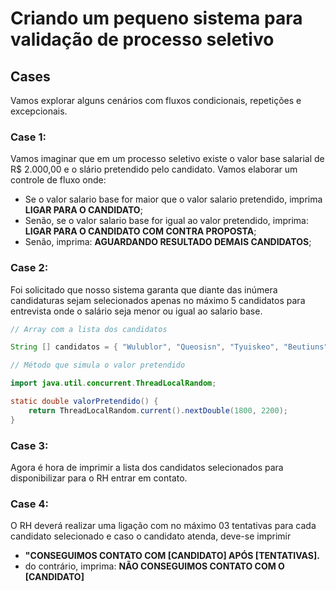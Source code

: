 # Criando um pequeno sistema para validação de processo seletivo

## Cases
Vamos explorar alguns cenários com fluxos condicionais, repetições e excepcionais.

### Case 1:
Vamos imaginar que em um processo seletivo existe o valor base salarial de R$ 2.000,00 e o slário pretendido pelo candidato. Vamos elaborar um controle de fluxo onde:
* Se o valor salario base for maior que o valor salario pretendido, imprima **LIGAR PARA O CANDIDATO**;
* Senão, se o valor salario base for igual ao valor pretendido, imprima: **LIGAR PARA O CANDIDATO COM CONTRA PROPOSTA**;
* Senão, imprima: **AGUARDANDO RESULTADO DEMAIS CANDIDATOS**;

### Case 2:
Foi solicitado que nosso sistema garanta que diante das inúmera candidaturas sejam selecionados apenas no máximo 5 candidatos para entrevista onde o salário seja menor ou igual ao salario base.

```Java
// Array com a lista dos candidatos

String [] candidatos = { "Wulublor", "Queosisn", "Tyuiskeo", "Beutiuns", "Haidamal", "Dieziaxo", "Muwehier","Fionuxun", "Buealbia", "Xuinuois" };

// Método que simula o valor pretendido

import java.util.concurrent.ThreadLocalRandom;

static double valorPretendido() {
    return ThreadLocalRandom.current().nextDouble(1800, 2200);
}
```

### Case 3:
Agora é hora de imprimir a lista dos candidatos selecionados para disponibilizar para o RH entrar em contato.

### Case 4:
O RH deverá realizar uma ligação com no máximo 03 tentativas para cada candidato selecionado e caso o candidato atenda, deve-se imprimir
* **"CONSEGUIMOS CONTATO COM [CANDIDATO] APÓS [TENTATIVAS].**
* do contrário, imprima: **NÃO CONSEGUIMOS CONTATO COM O [CANDIDATO]**
